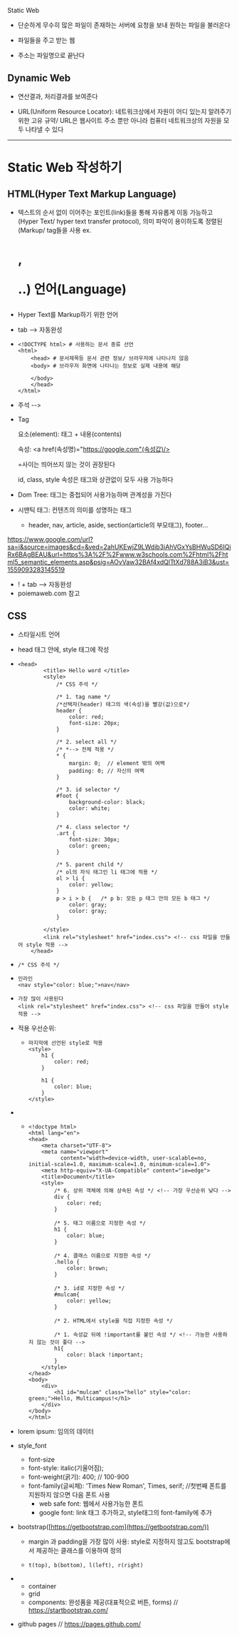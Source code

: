 Static Web

* 단순하게 무수히 많은 파일이 존재하는 서버에 요청을 보내 원하는 파일을 불러온다

* 파일들을 주고 받는 웹

* 주소는 파일명으로 끝난다

## Dynamic Web

* 연산결과, 처리결과를 보여준다

* URL(Uniform Resource Locator): 네트워크상에서 자원이 어디 있는지 알려주기 위한 고유 규약/ URL은 웹사이트 주소 뿐만 아니라 컴퓨터 네트워크상의 자원을 모두 나타낼 수 있다

____________



# Static Web 작성하기

## HTML(Hyper Text Markup Language)

* 텍스트의 순서 없이 이어주는 포인트(link)들을 통해 자유롭게 이동 가능하고(Hyper Text/ hyper text transfer protocol), 의미 파악이 용이하도록 정렬된(Markup/ tag들을 사용 ex. <h1>, <p>..) 언어(Language)

* Hyper Text를 Markup하기 위한 언어

* tab --> 자동완성

* ```
  <!DOCTYPE html> # 사용하는 문서 종류 선언
  <html>
      <head> # 문서제목등 문서 관련 정보/ 브라우저에 나타나지 않음
      <body> # 브라우저 화면에 나타나는 정보로 실제 내용에 해당
      
      </body>
      </head>
  </html>
  ```

* 주석 -->  <!-- Comment -->

* Tag

  요소(element): 태그 + 내용(contents)

  속성: <a href(속성명)="https://google.com"(속성값)/>

  =사이는 띄어쓰지 않는 것이 권장된다

  id, class, style 속성은 태그와 상관없이 모두 사용 가능하다

* Dom Tree: 태그는 중첩되어 사용가능하며 관계성을 가진다
* 시맨틱 태그: 컨텐츠의 의미를 성명하는 태그
  - header, nav, article, aside, section(article의 부모태그), footer...

https://www.google.com/url?sa=i&source=images&cd=&ved=2ahUKEwjZ9LWdib3iAhVGxYsBHWuSD6IQjRx6BAgBEAU&url=https%3A%2F%2Fwww.w3schools.com%2Fhtml%2Fhtml5_semantic_elements.asp&psig=AOvVaw32BAf4xdQlTtXd788A3iB3&ust=1559093283145519

* ! + tab --> 자동완성
* poiemaweb.com 참고



## CSS

* 스타일시트 언어

* head 태그 안에, style 태그에 작성

* ```
  <head>
          <title> Hello word </title>
          <style>
              /* CSS 주석 */
  
              /* 1. tag name */
              /*선택자(header) 태그의 색(속성)을 빨강(값)으로*/
              header {
                  color: red;
                  font-size: 20px;
              }
  
              /* 2. select all */
              /* *--> 전체 적용 */
              * {
                  margin: 0;  // element 밖의 여백
                  padding: 0; // 자신의 여백
              }
  
              /* 3. id selector */
              #foot {
                  background-color: black;
                  color: white;
              }
  
              /* 4. class selector */
              .art {
                  font-size: 30px;
                  color: green;
              }
  
              /* 5. parent child */
              /* ol의 자식 태그인 li 태그에 적용 */
              ol > li {
                  color: yellow;
              }
              p > i > b {   /* p b: 모든 p 태그 안의 모든 b 태그 */
                  color: gray;
                  color: gray;
              }
  
          </style>
          <link rel="stylesheet" href="index.css"> <!-- css 파일을 만들어 style 적용 -->
      </head>
  ```

* ```
  /* CSS 주석 */
  ```

* ```
  인라인
  <nav style="color: blue;">nav</nav>
  ```

* ```
  가장 많이 사용된다
  <link rel="stylesheet" href="index.css"> <!-- css 파일을 만들어 style 적용 -->
  ```

* 적용 우선순위:

  * ```
    마지막에 선언된 style로 적용
    <style>
        h1 {
            color: red;
        }
    
        h1 {
            color: blue;
        }
    </style>
    ```

* * ```
    <!doctype html>
    <html lang="en">
    <head>
        <meta charset="UTF-8">
        <meta name="viewport"
              content="width=device-width, user-scalable=no, initial-scale=1.0, maximum-scale=1.0, minimum-scale=1.0">
        <meta http-equiv="X-UA-Compatible" content="ie=edge">
        <title>Document</title>
        <style>
            /* 6. 상위 객체에 의해 상속된 속성 */ <!-- 가장 우선순위 낮다 -->
            div {
                color: red;
            }
    
            /* 5. 태그 이름으로 지정한 속성 */
            h1 {
                color: blue;
            }
    
            /* 4. 클래스 이름으로 지정한 속성 */
            .hello {
                color: brown;
            }
    
            /* 3. id로 지정한 속성 */
            #mulcam{
                color: yellow;
            }
    
            /* 2. HTML에서 style을 직접 지정한 속성 */
    
            /* 1. 속성값 뒤에 !important를 붙인 속성 */ <!-- 가능한 사용하지 않는 것이 좋다 -->
            h1{
                color: black !important;
            }
        </style>
    </head>
    <body>
        <div>
            <h1 id="mulcam" class="hello" style="color: green;">Hello, Multicampus!</h1>
        </div>
    </body>
    </html>
    ```

* lorem ipsum: 임의의 데이터 

* style_font

  * font-size
  * font-style: italic(기울어짐);
  * font-weight(굵기): 400; // 100-900
  * font-family(글씨체): 'Times New Roman', Times, serif; //첫번째 폰트를 지원하지 않으면 다음 폰트 사용
    * web safe font: 웹에서 사용가능한 폰트
    * google font: link 태그 추가하고, style태그의 font-family에 추가

* bootstrap([https://getbootstrap.com](https://getbootstrap.com/))

  * margin 과 padding을 가장 많이 사용: style로 지정하지 않고도 bootstrap에서 제공하는 클래스를 이용하여 정의

  * ```
    t(top), b(bottom), l(left), r(right)
    ```

* * container
  * grid
  * components: 완성품을 제공(대표적으로 버튼, forms) // <https://startbootstrap.com/>
* github pages // <https://pages.github.com/>

